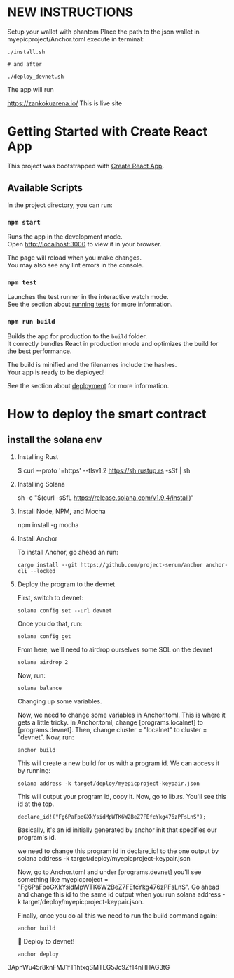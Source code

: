 # NEW INSTRUCTIONS

Setup your wallet with phantom
Place the path to the json wallet in myepicproject/Anchor.toml
execute in terminal:

```
./install.sh

# and after

./deploy_devnet.sh

```

The app will run

https://zankokuarena.io/ This is live site

# Getting Started with Create React App

This project was bootstrapped with [Create React App](https://github.com/facebook/create-react-app).

## Available Scripts

In the project directory, you can run:

### `npm start`

Runs the app in the development mode.\
Open [http://localhost:3000](http://localhost:3000) to view it in your browser.

The page will reload when you make changes.\
You may also see any lint errors in the console.

### `npm test`

Launches the test runner in the interactive watch mode.\
See the section about [running tests](https://facebook.github.io/create-react-app/docs/running-tests) for more information.

### `npm run build`

Builds the app for production to the `build` folder.\
It correctly bundles React in production mode and optimizes the build for the best performance.

The build is minified and the filenames include the hashes.\
Your app is ready to be deployed!

See the section about [deployment](https://facebook.github.io/create-react-app/docs/deployment) for more information.

# How to deploy the smart contract

## install the solana env

1.  Installing Rust

    $ curl --proto '=https' --tlsv1.2 https://sh.rustup.rs -sSf | sh

2.  Installing Solana

    sh -c "$(curl -sSfL https://release.solana.com/v1.9.4/install)"

3.  Install Node, NPM, and Mocha


    npm install -g mocha

4.  Install Anchor

    To install Anchor, go ahead an run:

        cargo install --git https://github.com/project-serum/anchor anchor-cli --locked

5.  Deploy the program to the devnet

    First, switch to devnet:

        solana config set --url devnet

    Once you do that, run:

        solana config get

    From here, we'll need to airdrop ourselves some SOL on the devnet

        solana airdrop 2

    Now, run:

        solana balance

    Changing up some variables.

    Now, we need to change some variables in Anchor.toml. This is where it gets a little tricky.
    In Anchor.toml, change [programs.localnet] to [programs.devnet].
    Then, change cluster = "localnet" to cluster = "devnet".
    Now, run:

        anchor build

    This will create a new build for us with a program id. We can access it by running:

        solana address -k target/deploy/myepicproject-keypair.json

    This will output your program id, copy it.
    Now, go to lib.rs. You'll see this id at the top.

        declare_id!("Fg6PaFpoGXkYsidMpWTK6W2BeZ7FEfcYkg476zPFsLnS");

    Basically, it's an id initially generated by anchor init that specifies our program's id.

    we need to change this program id in declare_id! to the one output by solana address -k target/deploy/myepicproject-keypair.json

    Now, go to Anchor.toml and under [programs.devnet] you'll see something like myepicproject = "Fg6PaFpoGXkYsidMpWTK6W2BeZ7FEfcYkg476zPFsLnS". Go ahead and change this id to the same id output when you run solana address -k target/deploy/myepicproject-keypair.json.

    Finally, once you do all this we need to run the build command again:

        anchor build

    🚀 Deploy to devnet!

        anchor deploy

3ApnWu45r8knFMJ1fT1htxqSMTEG5Jc9Zf14nHHAG3tG
